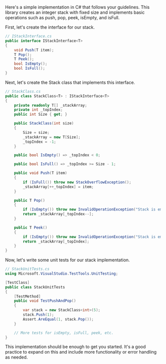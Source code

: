 ﻿Here's a simple implementation in C# that follows your guidelines. This library creates an integer stack with fixed size and implements basic operations such as push, pop, peek, isEmpty, and isFull.

First, let's create the interface for our stack.

```csharp
// IStackInterface.cs
public interface IStackInterface<T>
{
    void Push(T item);
    T Pop();
    T Peek();
    bool IsEmpty();
    bool IsFull();
}
```

Next, let's create the Stack class that implements this interface.

```csharp
// StackClass.cs
public class StackClass<T> : IStackInterface<T>
{
    private readonly T[] _stackArray;
    private int _topIndex;
    public int Size { get; }

    public StackClass(int size)
    {
        Size = size;
        _stackArray = new T[Size];
        _topIndex = -1;
    }

    public bool IsEmpty() => _topIndex < 0;

    public bool IsFull() => _topIndex >= Size - 1;

    public void Push(T item)
    {
        if (IsFull()) throw new StackOverflowException();
        _stackArray[++_topIndex] = item;
    }

    public T Pop()
    {
        if (IsEmpty()) throw new InvalidOperationException("Stack is empty");
        return _stackArray[_topIndex--];
    }

    public T Peek()
    {
        if (IsEmpty()) throw new InvalidOperationException("Stack is empty");
        return _stackArray[_topIndex];
    }
}
```

Now, let's write some unit tests for our stack implementation.

```csharp
// StackUnitTests.cs
using Microsoft.VisualStudio.TestTools.UnitTesting;

[TestClass]
public class StackUnitTests
{
    [TestMethod]
    public void TestPushAndPop()
    {
        var stack = new StackClass<int>(5);
        stack.Push(1);
        Assert.AreEqual(1, stack.Pop());
    }

    // More tests for isEmpty, isFull, peek, etc.
}
```

This implementation should be enough to get you started. It's a good practice to expand on this and include more functionality or error handling as needed.